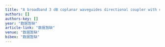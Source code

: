 ```yaml
---
title: "A broadband 3 dB coplanar waveguides directional coupler with conductor-backed asymmetric coplanar waveguides compensation"
authors: []
authors-key: []
year: "数据暂缺"
article-link: "数据暂缺"
venue: "数据暂缺"
bibex: "数据暂缺"
---
```


